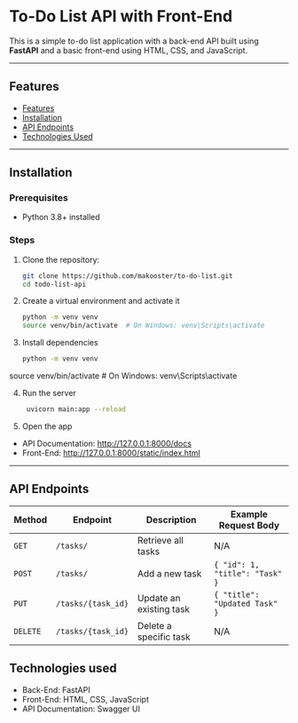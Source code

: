 # To-Do List API with Front-End

This is a simple to-do list application with a back-end API built using **FastAPI** and a basic front-end using HTML, CSS, and JavaScript.

---

## Features
- [Features](#features)
- [Installation](#installation)
- [API Endpoints](#api-endpoints)
- [Technologies Used](#technologies-used)
---

## Installation

### Prerequisites
- Python 3.8+ installed

### Steps
1. Clone the repository:
   ```bash
   git clone https://github.com/makooster/to-do-list.git
   cd todo-list-api

2. Create a virtual environment and activate it
    ```bash 
    python -m venv venv
    source venv/bin/activate  # On Windows: venv\Scripts\activate

3. Install dependencies
    ```bash 
    python -m venv venv
source venv/bin/activate  # On Windows: venv\Scripts\activate

4. Run the server
    ```bash
     uvicorn main:app --reload

5. Open the app
- API Documentation: http://127.0.0.1:8000/docs
- Front-End: http://127.0.0.1:8000/static/index.html

---

## API Endpoints
| Method   | Endpoint           | Description                 | Example Request Body       |
|----------|--------------------|-----------------------------|----------------------------|
| `GET`    | `/tasks/`          | Retrieve all tasks          | N/A                        |
| `POST`   | `/tasks/`          | Add a new task              | `{ "id": 1, "title": "Task" }` |
| `PUT`    | `/tasks/{task_id}` | Update an existing task     | `{ "title": "Updated Task" }` |
| `DELETE` | `/tasks/{task_id}` | Delete a specific task      | N/A                        |


## Technologies used
- Back-End: FastAPI
- Front-End: HTML, CSS, JavaScript
- API Documentation: Swagger UI